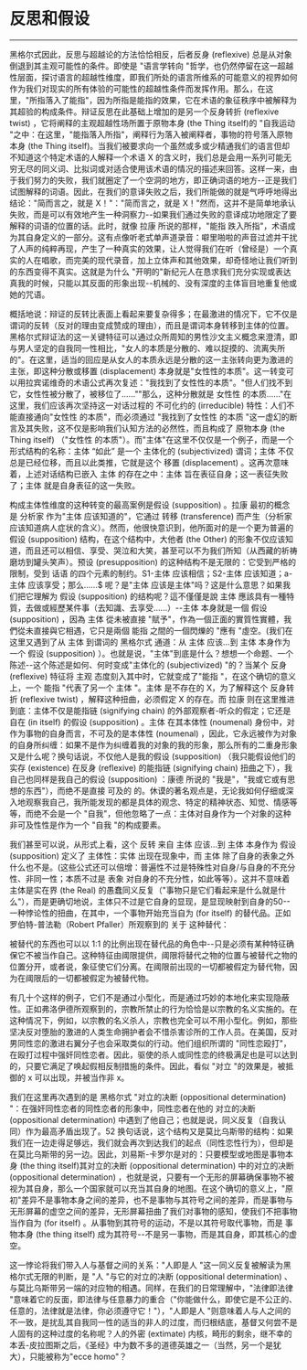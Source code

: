 # 反思和假设

------

黑格尔式因此，反思与超越论的方法恰恰相反，后者反身 (reflexive) 总是从对象倒退到其主观可能性的条件。即使是 "语言学转向 "哲学，也仍然停留在这一超越性层面，探讨语言的超越性维度，即我们所处的语言所维系的可能意义的视界如何作为我们对现实的所有体验的可能性的超越性条件而发挥作用。那么，在这里，"所指落入了能指"，因为所指是能指的效果，它在术语的象征秩序中被解释为其超验的构成条件。辩证反思在此基础上增加的是另一个反身转折 (reflexive twist) ，它将阐释的主观超越性场所置于原物本身 (the Thing itself)的 "自我运动 "之中：在这里，"能指落入所指"，阐释行为落入被阐释者，事物的符号落入原物本身 (the Thing itself)。当我们被要求向一个虽然或多或少精通我们的语言但却不知道这个特定术语的人解释一个术语 X 的含义时，我们总是会用一系列可能无穷无尽的同义词、比拟词或对适合使用该术语的情况的描述来回答。这样一来，由于我们努力的失败，我们就圈定了一个空洞的地方，即正确词语的地方--正是我们试图解释的词语。因此，在我们的意译失败之后，我们所能做的就是气呼呼地得出结论："简而言之，就是 X！"："简而言之，就是 X！"然而，这并不是简单地承认失败，而是可以有效地产生一种洞察力--如果我们通过失败的意译成功地限定了要解释的词语的位置的话。此时，就像 拉康 所说的那样，"能指 跌入所指"，术语成为其自身定义的一部分。这有点像听老式单声道录音：噼里啪啦的声音过滤并干扰了人声的纯粹再现，产生了一种真实的效果，让人觉得我们在听（曾经是）一个真实的人在唱歌，而完美的现代录音，加上立体声和其他效果，却奇怪地让我们听到的东西变得不真实。这就是为什么 "开明的"新纪元人在恳求我们充分实现或表达真我的时候，只能以其反面的形象出现--机械的、没有深度的主体盲目地重复他或她的咒语。

概括地说：辩证的反转比表面上看起来要复杂得多；在最激进的情况下，它不仅是谓词的反转（反对的理由变成赞成的理由），而且是谓词本身转移到主体的位置。黑格尔式辩证法的这一关键特征可以通过众所周知的男性沙文主义概念来澄清，即与男人坚定的自我同一性相比，"女人的本质是分散的、难以捉摸的、流离失所的"。在这里，适当的回应是从女人的本质永远是分散的这一主张转向更为激进的主张，即这种分散或移置 (displacement) 本身就是"女性性的本质"。这一转变可以用拉宾诺维奇的术语公式再次复述："我找到了女性性的本质"。"但人们找不到它，女性性被分散了，被移位了......""那么，这种分散就是 女性性 的本质......"在这里，我们应该再次坚持这一对话过程的 不可化约的 (irreducible) 特性：人们不能直接通向"女性性 的本质"，而必须通过 "我找到了女性性 的本质 "这一虚幻的断言及其失败，这不仅是影响我们认知方法的必然性，而且构成了 原物本身 (the Thing itself) （"女性性 的本质"）。而"主体"在这里不仅仅是一个例子，而是一个形式结构的名称：主体 “如此” 是一个 主体化的 (subjectivized) 谓词；主体 不仅总是已经位移，而且以此类推，它就是这个 移置 (displacement) 。这再次意味着，上述对话结构已嵌入 主体 的存在之中：主体 旨在表征自身；这一表征失败了；主体 就是自身表征的这一失败。

构成主体性维度的这种转变的最高案例是假设 (supposition) 。拉康 最初的概念是 分析家 作为"主体 应该知道的"，它通过 转移 (transference) 而产生（分析家 应该知道病人症状的含义）。然而，他很快意识到，他所面对的是一个更为普遍的 假设 (supposition) 结构，在这个结构中，大他者 (the Other) 的形象不仅应该知道，而且还可以相信、享受、哭泣和大笑，甚至可以不为我们所知（从西藏的祈祷磨坊到罐头笑声）。预设 (presupposition) 的这种结构不是无限的：它受到严格的限制，受到 话语 的四个元素的制约。S1-主体 应该相信；S2-主体 应该知道；a-主体 应该享受；那么......$ 呢？是"主体 应该是主体"吗？这是什么意思？如果我们把它理解为 假设 (supposition) 的结构呢？這不僅僅是說 主体 應該具有一種特質，去做或經歷某件事（去知識、去享受......）--主体 本身就是一個 假设 (supposition) ，因為 主体 從未被直接 "賦予"，作為一個正面的實質性實體，我們從未直接與它相遇，它只是兩個 能指 之間的一個閃爍的 "應有 "虛空。(我们在这里又遇到了从 主体 到谓词的 黑格尔式 通道：从 主体 应该…到 主体 本身作为一个 假设 (supposition) ）。也就是说，"主体"到底是什么？想想一个命题、一个陈述--这个陈述是如何、何时变成"主体化的 (subjectivized) "的？当某个 反身 (reflexive) 特征将 主观 态度刻入其中时，它就变成了"能指 "，在这个确切的意义上，一个 能指 "代表了另一个 主体 "。主体 是不存在的 X，为了解释这个 反身转折 (reflexive twist) ，解释这种扭曲，必须假定 X 的存在。而 拉康 则在这里推进到底：主体不仅是能指链 (signifying chain) 的外部观察者-听众的假定；它还是自在 (in itself) 的假设 (supposition) 。主体 在其本体性 (noumenal) 身份中，对作为事物的自身而言，不可及的是本体性 (noumenal) ，因此，它永远被作为对象的自身所纠缠：如果不是作为纠缠着我的对象的我的形象，那么所有的二重身形象又是什么呢？换句话说，不仅他人是我的假设 (supposition) （我只能假设他们的实存 (existence) 在反身 (reflexive) 的能指链 (signifying chain) 扭曲之下），我自己也同样是我自己的假设 (supposition) ：康德 所说的 "我是"，"我或它或有思想的东西"），而绝不是直接 可及的 的。休谟的著名观点是，无论我如何仔细或深入地观察我自己，我所能发现的都是具体的观念、特定的精神状态、知觉、情感等等，而绝不会是一个 "自我"，但他忽略了一点：主体对自身作为一个对象的这种非可及性性是作为一个 "自我 "的构成要素。

我们甚至可以说，从形式上看，这个 反转 来自 主体 应该…到 主体 本身作为 假设 (supposition) 定义了 主体性：实体 出现在现象中，而 主体 除了自身的表象之外什么也不是。(这些公式还可以倍增：普遍性不过是特殊性对自身/与自身的不充分性、非同一性；本质不过是 表象 对自身的不充分性，如此等等）。这并不意味着主体是实在界 (the Real) 的愚蠢同义反复（"事物只是它们看起来是什么就是什么"），而是更确切地说，主体只不过是它自身的显现，是显现映射到自身的50--一种悖论性的扭曲，在其中，一个事物开始充当自为 (for itself) 的替代品。正如罗伯特-普法勒（Robert Pfaller）所观察到的 关于 这种替代：

被替代的东西也可以以 1:1 的比例出现在替代品的角色中--只是必须有某种特征确保它不被当作自己。这种特征由阈限提供，阈限将替代之物的位置与被替代之物的位置分开，或者说，象征使它们分离。在阈限前出现的一切都被假定为替代物，因为在阈限后的一切都被假定为被替代物。

有几十个这样的例子，它们不是通过小型化，而是通过巧妙的本地化来实现隐蔽性。正如弗洛伊德所观察到的，宗教所禁止的行为恰恰是以宗教的名义实施的。在这种情况下，例如，以宗教的名义杀人，宗教也完全可以不用小型化。例如，那些坚决反对堕胎的激进的人类生命拥护者会不惜杀害诊所的工作人员。在美国，反对男同性恋的激进右翼分子也会采取类似的行动。他们组织所谓的 "同性恋殴打"，在殴打过程中强奸同性恋者。因此，驱使的杀人或同性恋的终极满足也是可以达到的，只要它满足了唤起假相反制措施的条件。因此，看似 "对立 "的效果是，被抵御的 x 可以出现，并被当作非 x。

我们在这里再次遇到的是 黑格尔式 "对立的决断 (oppositional determination) "：在强奸同性恋者的同性恋者的形象中，同性恋者在他的 对立的决断 (oppositional determination) 中遇到了他自己；也就是说，同义反复（自我认同）作为最高矛盾出现了。52 换句话说，这个结构又是莫比乌斯带的结构：如果我们在一边走得足够远，我们就会再次到达我们的起点（同性恋性行为），但却是在莫比乌斯带的另一边。因此，刘易斯-卡罗尔是对的：只要模型或地图是事物本身 (the thing itself)其对立的决断 (oppositional determination) 中的对立的决断 (oppositional determination) ，也就是说，只要有一个无形的屏幕确保事物不被视为其自身，那么一个国家就可以充当其自身的地图。在这个确切的意义上，"原初"差异不是事物本身之间的差异，也不是事物与其符号之间的差异，而是事物与无形屏幕的虚空之间的差异，无形屏幕扭曲了我们对事物的感知，使我们不把事物当作自为 (for itself) 。从事物到其符号的运动，不是以其符号取代事物，而是 事物本身 (the thing itself) 成为其符号--不是另一事物，而是其自身，即其核心的虚空。

这一悖论将我们带入人与基督之间的关系："人即是人 "这一同义反复被解读为黑格尔式无限的判断，是 "人 "与它的对立的决断 (oppositional determination) 、与莫比乌斯带另一端的对应物的相遇。同样，在我们的日常理解中，"法律即法律 "意味着它的反面，即法律与任意暴力的重合（"你能做什么，即使它是不公正的、任意的，法律就是法律，你必须遵守它！"），"人即是人 "则意味着人与人之间的不一致，是扰乱其自我同一性的适当的非人的过度，而归根结底，基督又何尝不是人固有的这种过度的名称呢？人的外密 (extimate) 内核，畸形的剩余，继不幸的本丢-皮拉图斯之后，《圣经》中为数不多的道德英雄之一（当然，另一个是犹大），只能被称为"ecce homo"？
